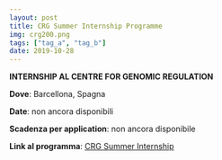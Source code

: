 ```yaml
---
layout: post
title: CRG Summer Internship Programme
img: crg200.png
tags: ["tag_a", "tag_b"]
date: 2019-10-28
---
```


**INTERNSHIP AL CENTRE FOR GENOMIC REGULATION**

**Dove**: Barcellona, Spagna

**Date**: non ancora disponibili

**Scadenza per application**: non ancora disponibile 

**Link al programma**: [CRG Summer Internship](https://www.crg.eu/en/content/training-undergraduates/crg-summer-internship-programme)

